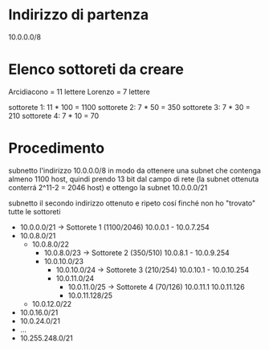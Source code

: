 # Indirizzo di partenza

10.0.0.0/8

# Elenco sottoreti da creare

Arcidiacono = 11 lettere
Lorenzo 	= 7  lettere

sottorete 1: 11 * 100	= 1100
sottorete 2: 7 * 50		= 350
sottorete 3: 7 * 30		= 210
sottorete 4: 7 * 10		= 70

# Procedimento

subnetto l'indirizzo 10.0.0.0/8 in modo da ottenere una subnet che contenga almeno 1100 host, quindi prendo 13 bit dal campo di rete (la subnet ottenuta conterrá 2^11-2 = 2046 host) e ottengo la subnet 10.0.0.0/21

subnetto il secondo indirizzo ottenuto e ripeto cosí finché non ho "trovato" tutte le sottoreti

* 10.0.0.0/21 -> Sottorete 1 (1100/2046) 10.0.0.1 - 10.0.7.254
* 10.0.8.0/21
	* 10.0.8.0/22
		* 10.0.8.0/23 -> Sottorete 2 (350/510) 10.0.8.1 - 10.0.9.254
		* 10.0.10.0/23
			* 10.0.10.0/24 -> Sottorete 3 (210/254) 10.0.10.1 - 10.0.10.254
			* 10.0.11.0/24
				* 10.0.11.0/25 -> Sottorete 4 (70/126) 10.0.11.1 10.0.11.126
				* 10.0.11.128/25
	* 10.0.12.0/22
* 10.0.16.0/21
* 10.0.24.0/21
* ...
* 10.255.248.0/21
